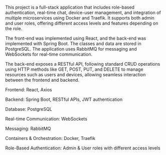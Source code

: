 This project is a full-stack application that includes role-based authentication, real-time chat, device-user management, and integration of multiple microservices using Docker and Traefik. It supports both admin and user roles, offering different access levels and features depending on the role.

The front-end was implemented using React, and the back-end was implemented with Spring Boot. The classes and data are stored in PostgreSQL. The application uses RabbitMQ for messaging and WebSockets for real-time communication.

The back-end exposes a RESTful API, following standard CRUD operations using HTTP methods like GET, POST, PUT, and DELETE to manage resources such as users and devices, allowing seamless interaction between the frontend and backend.

Frontend: React, Axios

Backend: Spring Boot, RESTful APIs, JWT authentication

Database: PostgreSQL

Real-time Communication: WebSockets

Messaging: RabbitMQ

Containers & Orchestration: Docker, Traefik

Role-Based Authentication: Admin & User roles with different access levels
